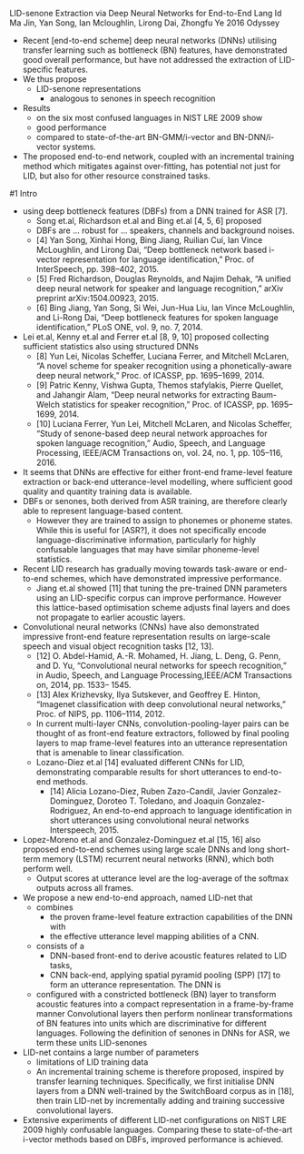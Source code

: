 LID-senone Extraction via Deep Neural Networks for End-to-End Lang Id
Ma Jin, Yan Song, Ian Mcloughlin, Lirong Dai, Zhongfu Ye
2016 Odyssey

* Recent [end-to-end scheme] deep neural networks (DNNs) utilising transfer
  learning such as bottleneck (BN) features, have demonstrated good overall
  performance, but have not addressed the extraction of LID-specific features.  
* We thus propose
  * LID-senone representations 
    * analogous to senones in speech recognition
* Results 
  * on the six most confused languages in NIST LRE 2009 show 
  * good performance
  * compared to state-of-the-art BN-GMM/i-vector and BN-DNN/i-vector systems.
* The proposed end-to-end network, coupled with an incremental training method
  which mitigates against over-fitting, has potential not just for LID, but
  also for other resource constrained tasks.

#1 Intro

* using deep bottleneck features (DBFs) from a DNN trained for ASR [7]. 
  * Song et.al, Richardson et.al and Bing et.al [4, 5, 6] proposed
  * DBFs are ... robust for ... speakers, channels and background noises. 
  * [4] Yan Song, Xinhai Hong, Bing Jiang, Ruilian Cui, Ian Vince McLoughlin,
    and Lirong Dai, “Deep bottleneck network based i-vector representation
    for language identification,” Proc. of InterSpeech, pp. 398–402, 2015.
  * [5] Fred Richardson, Douglas Reynolds, and Najim Dehak, “A unified deep
    neural network for speaker and language recognition,” arXiv preprint
    arXiv:1504.00923, 2015.
  * [6] Bing Jiang, Yan Song, Si Wei, Jun-Hua Liu, Ian Vince McLoughlin, and
    Li-Rong Dai, “Deep bottleneck features for spoken language
    identification,” PLoS ONE, vol. 9, no. 7, 2014.
* Lei et.al, Kenny et.al and Ferrer et.al [8, 9, 10] proposed collecting
  sufficient statistics also using structured DNNs 
  * [8] Yun Lei, Nicolas Scheffer, Luciana Ferrer, and Mitchell McLaren, “A
    novel scheme for speaker recognition using a phonetically-aware deep
    neural network,” Proc. of ICASSP, pp. 1695–1699, 2014.
  * [9] Patric Kenny, Vishwa Gupta, Themos stafylakis, Pierre Quellet, and
    Jahangir Alam, “Deep neural networks for extracting Baum-Welch statistics
    for speaker recognition,” Proc. of ICASSP, pp. 1695–1699, 2014. 
  * [10] Luciana Ferrer, Yun Lei, Mitchell McLaren, and Nicolas Scheffer,
    “Study of senone-based deep neural network approaches for spoken
    language recognition,” Audio, Speech, and Language Processing, IEEE/ACM
    Transactions on, vol. 24, no. 1, pp. 105–116, 2016.
* It seems that DNNs are effective for either front-end frame-level feature
  extraction or back-end utterance-level modelling, where sufficient good
  quality and quantity training data is available. 
* DBFs or senones, both derived from ASR training, are therefore clearly able
  to represent language-based content.  
  * However they are trained to assign to phonemes or phoneme states. While
    this is useful for [ASR?], it does not specifically encode
    language-discriminative information, particularly for highly confusable
    languages that may have similar phoneme-level statistics.
* Recent LID research has gradually moving towards task-aware or end-to-end
  schemes, which have demonstrated impressive performance. 
  * Jiang et.al showed [11] that tuning the pre-trained DNN parameters using
    an LID-specific corpus can improve performance. However this lattice-based
    optimisation scheme adjusts final layers and does not propagate to earlier
    acoustic layers.
* Convolutional neural networks (CNNs) have also demonstrated impressive
  front-end feature representation results on large-scale speech and visual
  object recognition tasks [12, 13].  
  * [12] O. Abdel-Hamid, A.-R. Mohamed, H. Jiang, L. Deng, G. Penn, and D. Yu,
    “Convolutional neural networks for speech recognition,” in Audio, Speech,
    and Language Processing,IEEE/ACM Transactions on, 2014, pp. 1533– 1545.
  * [13] Alex Krizhevsky, Ilya Sutskever, and Geoffrey E. Hinton, “Imagenet
    classification with deep convolutional neural networks,” Proc. of NIPS,
    pp. 1106–1114, 2012.
  * In current multi-layer CNNs, convolution-pooling-layer pairs can be
    thought of as front-end feature extractors, followed by final pooling
    layers to map frame-level features into an utterance representation that
    is amenable to linear classification.
  * Lozano-Diez et.al [14] evaluated different CNNs for LID, demonstrating
    comparable results for short utterances to end-to-end methods.
    * [14] 
      Alicia Lozano-Diez, Ruben Zazo-Candil, Javier Gonzalez-Dominguez,
        Doroteo T. Toledano, and Joaquin Gonzalez-Rodriguez, 
      An end-to-end approach to language identification in short utterances
        using convolutional neural networks
      Interspeech, 2015.
* Lopez-Moreno et.al and Gonzalez-Dominguez et.al [15, 16] also proposed
  end-to-end schemes using large scale DNNs and long short-term memory (LSTM)
  recurrent neural networks (RNN), which both perform well. 
  * Output scores at utterance level are the log-average of the softmax
    outputs across all frames.
* We propose a new end-to-end approach, named LID-net that 
  * combines 
    * the proven frame-level feature extraction capabilities of the DNN with
    * the effective utterance level mapping abilities of a CNN.
  * consists of a 
    * DNN-based front-end to derive acoustic features related to LID tasks,
    * CNN back-end, applying spatial pyramid pooling (SPP) [17] to form an
      utterance representation. The DNN is 
  * configured with a constricted bottleneck (BN) layer to transform acoustic
    features into a compact representation in a frame-by-frame manner
    Convolutional layers then perform nonlinear transformations of BN features
    into units which are discriminative for different languages. Following the
    definition of senones in DNNs for ASR, we term these units LID-senones
* LID-net contains a large number of parameters 
  * limitations of LID training data
  * An incremental training scheme is therefore proposed, inspired by transfer
    learning techniques. Specifically, we first initialise DNN layers from a
    DNN well-trained by the SwitchBoard corpus as in [18], then train LID-net
    by incrementally adding and training successive convolutional layers.
* Extensive experiments of different LID-net configurations on NIST LRE 2009
  highly confusable languages.  Comparing these to state-of-the-art i-vector
  methods based on DBFs, improved performance is achieved.  
